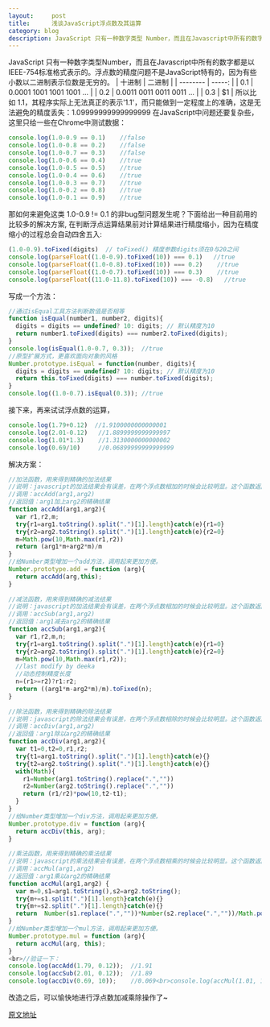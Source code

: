 ```yaml
---
layout:     post
title:      浅谈JavaScript浮点数及其运算
category: blog
description: JavaScript 只有一种数字类型 Number，而且在Javascript中所有的数字都是以IEEE-754标准格式表示的。浮点数的精度问题不是JavaScript特有的，因为有些小数以二进制表示位数是无穷的。
---
```


JavaScript 只有一种数字类型Number，而且在Javascript中所有的数字都是以IEEE-754标准格式表示的。浮点数的精度问题不是JavaScript特有的，因为有些小数以二进制表示位数是无穷的。
| 十进制          | 二进制   |
| --------   | -----:  |
| 0.1     | 0.0001 1001 1001 1001 ... |
| 0.2        |   0.0011 0011 0011 0011 ...   |
| 0.3        |    \$1    |
所以比如 1.1，其程序实际上无法真正的表示'1.1'，而只能做到一定程度上的准确，这是无法避免的精度丢失：1.09999999999999999
在JavaScript中问题还要复杂些，这里只给一些在Chrome中测试数据：
```js
console.log(1.0-0.9 == 0.1)    //false
console.log(1.0-0.8 == 0.2)    //false
console.log(1.0-0.7 == 0.3)    //false
console.log(1.0-0.6 == 0.4)    //true
console.log(1.0-0.5 == 0.5)    //true
console.log(1.0-0.4 == 0.6)    //true
console.log(1.0-0.3 == 0.7)    //true
console.log(1.0-0.2 == 0.8)    //true
console.log(1.0-0.1 == 0.9)    //true
```
那如何来避免这类 1.0-0.9 != 0.1 的非bug型问题发生呢？下面给出一种目前用的比较多的解决方案, 在判断浮点运算结果前对计算结果进行精度缩小，因为在精度缩小的过程总会自动四舍五入: 
```js
(1.0-0.9).toFixed(digits)  // toFixed() 精度参数digits须在0与20之间
console.log(parseFloat((1.0-0.9).toFixed(10)) === 0.1)   //true
console.log(parseFloat((1.0-0.8).toFixed(10)) === 0.2)    //true
console.log(parseFloat((1.0-0.7).toFixed(10)) === 0.3)    //true
console.log(parseFloat((11.0-11.8).toFixed(10)) === -0.8)   //true
```
写成一个方法：
```js
//通过isEqual工具方法判断数值是否相等
function isEqual(number1, number2, digits){
  digits = digits == undefined? 10: digits; // 默认精度为10
  return number1.toFixed(digits) === number2.toFixed(digits);
}
console.log(isEqual(1.0-0.7, 0.3));  //true
//原型扩展方式，更喜欢面向对象的风格
Number.prototype.isEqual = function(number, digits){
  digits = digits == undefined? 10: digits; // 默认精度为10
  return this.toFixed(digits) === number.toFixed(digits);
}
console.log((1.0-0.7).isEqual(0.3)); //true
```
接下来，再来试试浮点数的运算，
```js
console.log(1.79+0.12)  //1.9100000000000001
console.log(2.01-0.12)   //1.8899999999999997
console.log(1.01*1.3)    //1.3130000000000002
console.log(0.69/10)     //0.06899999999999999
```
解决方案：
```js
//加法函数，用来得到精确的加法结果
//说明：javascript的加法结果会有误差，在两个浮点数相加的时候会比较明显。这个函数返回较为精确的加法结果。
//调用：accAdd(arg1,arg2)
//返回值：arg1加上arg2的精确结果
function accAdd(arg1,arg2){
  var r1,r2,m;
  try{r1=arg1.toString().split(".")[1].length}catch(e){r1=0}
  try{r2=arg2.toString().split(".")[1].length}catch(e){r2=0}
  m=Math.pow(10,Math.max(r1,r2))
  return (arg1*m+arg2*m)/m
}
//给Number类型增加一个add方法，调用起来更加方便。
Number.prototype.add = function (arg){
  return accAdd(arg,this);
}
 
//减法函数，用来得到精确的减法结果
//说明：javascript的加法结果会有误差，在两个浮点数相加的时候会比较明显。这个函数返回较为精确的减法结果。
//调用：accSub(arg1,arg2)
//返回值：arg1减去arg2的精确结果
function accSub(arg1,arg2){
  var r1,r2,m,n;
  try{r1=arg1.toString().split(".")[1].length}catch(e){r1=0}
  try{r2=arg2.toString().split(".")[1].length}catch(e){r2=0}
  m=Math.pow(10,Math.max(r1,r2));
  //last modify by deeka
  //动态控制精度长度
  n=(r1>=r2)?r1:r2;
  return ((arg1*m-arg2*m)/m).toFixed(n);
}
 
//除法函数，用来得到精确的除法结果
//说明：javascript的除法结果会有误差，在两个浮点数相除的时候会比较明显。这个函数返回较为精确的除法结果。
//调用：accDiv(arg1,arg2)
//返回值：arg1除以arg2的精确结果
function accDiv(arg1,arg2){
  var t1=0,t2=0,r1,r2;
  try{t1=arg1.toString().split(".")[1].length}catch(e){}
  try{t2=arg2.toString().split(".")[1].length}catch(e){}
  with(Math){
    r1=Number(arg1.toString().replace(".",""))
    r2=Number(arg2.toString().replace(".",""))
    return (r1/r2)*pow(10,t2-t1);
  }
}
//给Number类型增加一个div方法，调用起来更加方便。
Number.prototype.div = function (arg){
  return accDiv(this, arg);
}
 
//乘法函数，用来得到精确的乘法结果
//说明：javascript的乘法结果会有误差，在两个浮点数相乘的时候会比较明显。这个函数返回较为精确的乘法结果。
//调用：accMul(arg1,arg2)
//返回值：arg1乘以arg2的精确结果
function accMul(arg1,arg2) {
  var m=0,s1=arg1.toString(),s2=arg2.toString();
  try{m+=s1.split(".")[1].length}catch(e){}
  try{m+=s2.split(".")[1].length}catch(e){}
  return  Number(s1.replace(".",""))*Number(s2.replace(".",""))/Math.pow(10,m)
}
//给Number类型增加一个mul方法，调用起来更加方便。
Number.prototype.mul = function (arg){
  return accMul(arg, this);
}
<br>//验证一下：
console.log(accAdd(1.79, 0.12));  //1.91
console.log(accSub(2.01, 0.12));  //1.89
console.log(accDiv(0.69, 10));    //0.069<br>console.log(accMul(1.01, 1.3));   //1.313
```
改造之后，可以愉快地进行浮点数加减乘除操作了~

[原文地址][1]


  [1]: https://www.cnblogs.com/ppforever/p/5011660.html